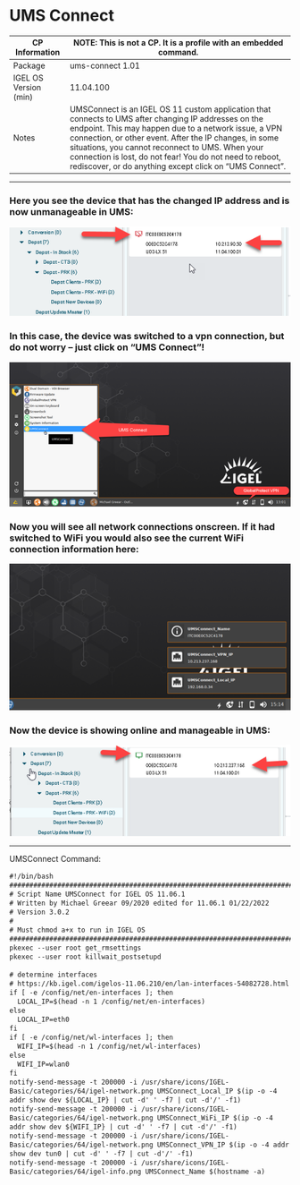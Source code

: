# UMS Connect

|  CP Information | **NOTE:** This is not a CP. It is a profile with an embedded command.            |
|--------------------|------------|
| Package | ums-connect 1.01 |
| IGEL OS Version (min) | 11.04.100 |
| Notes | UMSConnect is an IGEL OS 11 custom application that connects to UMS after changing IP addresses on the endpoint. This may happen due to a network issue, a VPN connection, or other event. After the IP changes, in some situations, you cannot reconnect to UMS. When your connection is lost, do not fear! You do not need to reboot, rediscover, or do anything except click on “UMS Connect”. |

-----
### Here you see the device that has the changed IP address and is now unmanageable in UMS:

![UMSConnect 01](UMSConnect_01.png)

### In this case, the device was switched to a vpn connection, but do not worry – just click on “UMS Connect”!

![UMSConnect 02](UMSConnect_02.png)

### Now you will see all network connections onscreen. If it had switched to WiFi you would also see the current WiFi connection information here:

![UMSConnect 03](UMSConnect_03.png)

### Now the device is showing online and manageable in UMS:

![UMSConnect 04](UMSConnect_04.png)

-----
UMSConnect Command:
```{UMSConnect}
#!/bin/bash
###########################################################################################
# Script Name UMSConnect for IGEL OS 11.06.1
# Written by Michael Greear 09/2020 edited for 11.06.1 01/22/2022
# Version 3.0.2
#
# Must chmod a+x to run in IGEL OS
###########################################################################################
pkexec --user root get_rmsettings
pkexec --user root killwait_postsetupd

# determine interfaces
# https://kb.igel.com/igelos-11.06.210/en/lan-interfaces-54082728.html
if [ -e /config/net/en-interfaces ]; then
  LOCAL_IP=$(head -n 1 /config/net/en-interfaces)
else
  LOCAL_IP=eth0
fi
if [ -e /config/net/wl-interfaces ]; then
  WIFI_IP=$(head -n 1 /config/net/wl-interfaces)
else
  WIFI_IP=wlan0
fi
notify-send-message -t 200000 -i /usr/share/icons/IGEL-Basic/categories/64/igel-network.png UMSConnect_Local_IP $(ip -o -4 addr show dev ${LOCAL_IP} | cut -d' ' -f7 | cut -d'/' -f1)
notify-send-message -t 200000 -i /usr/share/icons/IGEL-Basic/categories/64/igel-network.png UMSConnect_WiFi_IP $(ip -o -4 addr show dev ${WIFI_IP} | cut -d' ' -f7 | cut -d'/' -f1)
notify-send-message -t 200000 -i /usr/share/icons/IGEL-Basic/categories/64/igel-network.png UMSConnect_VPN_IP $(ip -o -4 addr show dev tun0 | cut -d' ' -f7 | cut -d'/' -f1)
notify-send-message -t 200000 -i /usr/share/icons/IGEL-Basic/categories/64/igel-info.png UMSConnect_Name $(hostname -a)
  ```
